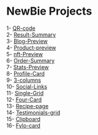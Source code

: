 # NewBie Projects

<!-- 0- <a href="" target="_blank">Aqui</a> <br> -->
1- <a href="https://alyssondemari.github.io/FrontEnd-Mentor/qr-code-component-main/index.html" target="_blank">QR-code</a> <br>
2- <a href=https://alyssondemari.github.io/FrontEnd-Mentor/results-summary-component-main/index.html target="_blank">Result-Summary</a>  <br>
3- <a href=https://alyssondemari.github.io/FrontEnd-Mentor/blog-preview-card-main/index.html target="_blank">Blog-Preview</a> <br>
4- <a href=https://alyssondemari.github.io/FrontEnd-Mentor/product-preview-card-component-main/index.html target="_blank">Product-preview</a> <br>
5- <a href="https://alyssondemari.github.io/FrontEnd-Mentor/nft-preview-card-component-main/index.html" target="_blank">nft-Preview</a> <br>
6- <a href="https://alyssondemari.github.io/FrontEnd-Mentor/order-summary-component-main/index.html" target="_blank">Order-Summary</a> <br>
7- <a href="https://alyssondemari.github.io/FrontEnd-Mentor/stats-preview-card-component-main" target="_blank">Stats-Preview</a> <br>
8- <a href="https://alyssondemari.github.io/FrontEnd-Mentor/profile-card-component-main/index.html" target="_blank">Profile-Card</a> <br>
9- <a href="https://alyssondemari.github.io/FrontEnd-Mentor/column-preview-card-component-main/" target="_blank">3-columns</a> <br>
10- <a href="https://alyssondemari.github.io/FrontEnd-Mentor/social-links-profile-main//index.html" target="_blank">Social-Links</a> <br> 
11- <a href="https://alyssondemari.github.io/FrontEnd-Mentor/single-price-grid-component-master/index.html" target="_blank">Single-Grid</a> <br>
12- <a href="https://alyssondemari.github.io/FrontEnd-Mentor/four-card-feature-section-master/index.html" target="_blank">Four-Card</a> <br>
13- <a href="https://alyssondemari.github.io/FrontEnd-Mentor/recipe-page-main/index.html" target="_blank">Recipe-page</a> <br>
14- <a href="https://alyssondemari.github.io/FrontEnd-Mentor/testimonials-grid-section-main" target="_blank">Testimonials-grid</a> <br>
15- <a href="https://alyssondemari.github.io/FrontEnd-Mentor/clipboard-landing-page-master" target="_blank">Clipboard</a> <br>
16- <a href="https://alyssondemari.github.io/FrontEnd-Mentor/fylo-data-storage-component-master/fylo-data-storage-component-master" target="_blank">Fylo-card</a> <br>


